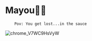 # Mayou🚶🏽

        Pov: You get lost...in the sauce


![chrome_V7WC9HsVyW](https://github.com/pi-xlz/mayou/assets/104459898/8ee780fb-4103-4fb2-aefe-140a618e550c)
